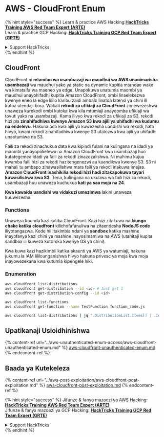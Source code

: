 # AWS - CloudFront Enum

{% hint style="success" %}
Learn & practice AWS Hacking:<img src="../../../.gitbook/assets/image (1).png" alt="" data-size="line">[**HackTricks Training AWS Red Team Expert (ARTE)**](https://training.hacktricks.xyz/courses/arte)<img src="../../../.gitbook/assets/image (1).png" alt="" data-size="line">\
Learn & practice GCP Hacking: <img src="../../../.gitbook/assets/image (2).png" alt="" data-size="line">[**HackTricks Training GCP Red Team Expert (GRTE)**<img src="../../../.gitbook/assets/image (2).png" alt="" data-size="line">](https://training.hacktricks.xyz/courses/grte)

<details>

<summary>Support HackTricks</summary>

* Check the [**subscription plans**](https://github.com/sponsors/carlospolop)!
* **Join the** 💬 [**Discord group**](https://discord.gg/hRep4RUj7f) or the [**telegram group**](https://t.me/peass) or **follow** us on **Twitter** 🐦 [**@hacktricks\_live**](https://twitter.com/hacktricks\_live)**.**
* **Share hacking tricks by submitting PRs to the** [**HackTricks**](https://github.com/carlospolop/hacktricks) and [**HackTricks Cloud**](https://github.com/carlospolop/hacktricks-cloud) github repos.

</details>
{% endhint %}

## CloudFront

CloudFront ni **mtandao wa usambazaji wa maudhui wa AWS unaoimarisha usambazaji** wa maudhui yako ya static na dynamic kupitia mtandao wake wa kimataifa wa maeneo ya edge. Unapokuwa unatumia maombi ya maudhui unayohifadhi kupitia Amazon CloudFront, ombi linaelekezwa kwenye eneo la edge lililo karibu zaidi ambalo linatoa latensi ya chini ili kutoa utendaji bora. Wakati **rekodi za ufikiaji za CloudFront** zimewezeshwa unaweza kurekodi ombi kutoka kwa kila mtumiaji anayeomba ufikiaji wa tovuti yako na usambazaji. Kama ilivyo kwa rekodi za ufikiaji za S3, rekodi hizi pia **zinahifadhiwa kwenye Amazon S3 kwa ajili ya uhifadhi wa kudumu na endelevu**. Hakuna ada kwa ajili ya kuwezesha uandishi wa rekodi, hata hivyo, kwani rekodi zinahifadhiwa kwenye S3 utatozwa kwa ajili ya uhifadhi unaotumiwa na S3.

Faili za rekodi zinachukua data kwa kipindi fulani na kulingana na idadi ya maombi yanayopokelewa na Amazon CloudFront kwa usambazaji huo kutategemea idadi ya faili za rekodi zinazozalishwa. Ni muhimu kujua kwamba faili hizi za rekodi hazitengenezwi au kuandikwa kwenye S3. S3 ni mahali tu ambapo zinawasilishwa mara faili ya rekodi inakuwa imejaa. **Amazon CloudFront inashikilia rekodi hizi hadi zitakapokuwa tayari kuwasilishwa kwa S3**. Tena, kulingana na ukubwa wa faili hizi za rekodi, usambazaji huu unaweza kuchukua **kati ya saa moja na 24**.

**Kwa kawaida uandishi wa vidakuzi umezimwa** lakini unaweza kuuwezesha.

### Functions

Unaweza kuunda kazi katika CloudFront. Kazi hizi zitakuwa na **kiungo chake katika cloudfront** kilichofafanuliwa na zitaendesha **NodeJS code** iliyotangazwa. Kode hii itakimbia ndani ya **sandbox** katika mashine inayofanya kazi chini ya mashine inayosimamiwa na AWS (utahitaji kupita sandbox ili kuweza kutoroka kwenye OS ya chini).

Kwa kuwa kazi hazikimbii katika akaunti ya AWS ya watumiaji, hakuna jukumu la IAM lililounganishwa hivyo hakuna privesc ya moja kwa moja inayowezekana kwa kutumia kipengele hiki.

### Enumeration
```bash
aws cloudfront list-distributions
aws cloudfront get-distribution --id <id> # Just get 1
aws cloudfront get-distribution-config --id <id>

aws cloudfront list-functions
aws cloudfront get-function --name TestFunction function_code.js

aws cloudfront list-distributions | jq ".DistributionList.Items[] | .Id, .Origins.Items[].Id, .Origins.Items[].DomainName, .AliasICPRecordals[].CNAME"
```
## Upatikanaji Usioidhinishwa

{% content-ref url="../aws-unauthenticated-enum-access/aws-cloudfront-unauthenticated-enum.md" %}
[aws-cloudfront-unauthenticated-enum.md](../aws-unauthenticated-enum-access/aws-cloudfront-unauthenticated-enum.md)
{% endcontent-ref %}

## Baada ya Kutekeleza

{% content-ref url="../aws-post-exploitation/aws-cloudfront-post-exploitation.md" %}
[aws-cloudfront-post-exploitation.md](../aws-post-exploitation/aws-cloudfront-post-exploitation.md)
{% endcontent-ref %}

{% hint style="success" %}
Jifunze & fanya mazoezi ya AWS Hacking:<img src="../../../.gitbook/assets/image (1).png" alt="" data-size="line">[**HackTricks Training AWS Red Team Expert (ARTE)**](https://training.hacktricks.xyz/courses/arte)<img src="../../../.gitbook/assets/image (1).png" alt="" data-size="line">\
Jifunze & fanya mazoezi ya GCP Hacking: <img src="../../../.gitbook/assets/image (2).png" alt="" data-size="line">[**HackTricks Training GCP Red Team Expert (GRTE)**<img src="../../../.gitbook/assets/image (2).png" alt="" data-size="line">](https://training.hacktricks.xyz/courses/grte)

<details>

<summary>Support HackTricks</summary>

* Angalia [**mpango wa usajili**](https://github.com/sponsors/carlospolop)!
* **Jiunge na** 💬 [**kikundi cha Discord**](https://discord.gg/hRep4RUj7f) au [**kikundi cha telegram**](https://t.me/peass) au **tufuatilie** kwenye **Twitter** 🐦 [**@hacktricks\_live**](https://twitter.com/hacktricks\_live)**.**
* **Shiriki mbinu za udukuzi kwa kuwasilisha PRs kwa** [**HackTricks**](https://github.com/carlospolop/hacktricks) na [**HackTricks Cloud**](https://github.com/carlospolop/hacktricks-cloud) github repos.

</details>
{% endhint %}
